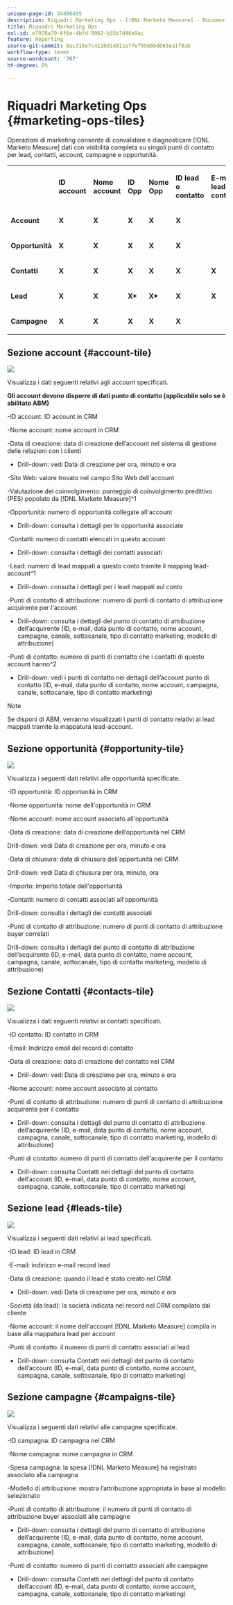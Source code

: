 ```yaml
---
unique-page-id: 34406495
description: Riquadri Marketing Ops - [!DNL Marketo Measure] - Documentazione del prodotto
title: Riquadri Marketing Ops
exl-id: e7978a79-6f6e-4bfd-9962-b35b7d46a9ac
feature: Reporting
source-git-commit: 8ac315e7c4110d14811e77ef0586bd663ea1f8ab
workflow-type: tm+mt
source-wordcount: '767'
ht-degree: 0%

---
```


# Riquadri Marketing Ops {#marketing-ops-tiles}

Operazioni di marketing consente di convalidare e diagnosticare [!DNL Marketo Measure] dati con visibilità completa su singoli punti di contatto per lead, contatti, account, campagne e opportunità.

<table> 
 <colgroup> 
  <col> 
  <col> 
  <col> 
  <col> 
  <col> 
  <col> 
  <col> 
  <col> 
  <col> 
  <col> 
  <col> 
  <col> 
  <col> 
 </colgroup> 
 <tbody> 
  <tr> 
   <td><br></td> 
   <td><p><strong>ID account</strong></p></td> 
   <td><p><strong>Nome account</strong></p></td> 
   <td><p><strong>ID Opp</strong></p></td> 
   <td><p><strong>Nome Opp</strong></p></td> 
   <td><p><strong>ID lead o contatto</strong></p></td> 
   <td><p><strong>E-mail lead o contatto</strong></p></td> 
   <td><p><strong>ID campagna</strong></p></td> 
   <td><p><strong>Opp Won</strong></p></td> 
   <td><p><strong>Data creazione Opp</strong></p></td> 
   <td><p><strong>Data chiusura Opp</strong></p></td> 
   <td><p><strong>Data punto di contatto</strong></p></td> 
   <td><p><strong>Modello di attribuzione</strong></p></td> 
  </tr> 
  <tr> 
   <td><p><strong>Account</strong></p></td> 
   <td><strong>X</strong></td> 
   <td><strong>X</strong></td> 
   <td><strong>X</strong></td> 
   <td><strong>X</strong></td> 
   <td><strong>X</strong></td> 
   <td><br></td> 
   <td><strong>X</strong></td> 
   <td><strong>X</strong></td> 
   <td><strong>X</strong></td> 
   <td><strong>X</strong></td> 
   <td><strong>X</strong></td> 
   <td><strong>X</strong></td> 
  </tr> 
  <tr> 
   <td><p><strong>Opportunità</strong></p></td> 
   <td><strong>X</strong></td> 
   <td><strong>X</strong></td> 
   <td><strong>X</strong></td> 
   <td><strong>X</strong></td> 
   <td><strong>X</strong></td> 
   <td><br></td> 
   <td><strong>X</strong></td> 
   <td><strong>X</strong></td> 
   <td><strong>X</strong></td> 
   <td><strong>X</strong></td> 
   <td><strong>X</strong></td> 
   <td><strong>X</strong></td> 
  </tr> 
  <tr> 
   <td><p><strong>Contatti</strong></p></td> 
   <td><strong>X</strong></td> 
   <td><strong>X</strong></td> 
   <td><strong>X</strong></td> 
   <td><strong>X</strong></td> 
   <td><strong>X</strong></td> 
   <td><strong>X</strong></td> 
   <td><strong>X</strong></td> 
   <td><strong>X</strong></td> 
   <td><strong>X</strong></td> 
   <td><strong>X</strong></td> 
   <td><strong>X</strong></td> 
   <td><strong>X</strong></td> 
  </tr> 
  <tr> 
   <td><p><strong>Lead</strong></p></td> 
   <td><strong>X</strong></td> 
   <td><strong>X</strong></td> 
   <td><strong>X*</strong></td> 
   <td><strong>X*</strong></td> 
   <td><strong>X</strong></td> 
   <td><strong>X</strong></td> 
   <td><strong>X</strong></td> 
   <td><strong>X*</strong></td> 
   <td><strong>X*</strong></td> 
   <td><strong>X*</strong></td> 
   <td><strong>X</strong></td> 
   <td><strong>X</strong></td> 
  </tr> 
  <tr> 
   <td><p><strong>Campagne</strong></p></td> 
   <td><strong>X</strong></td> 
   <td><strong>X</strong></td> 
   <td><strong>X</strong></td> 
   <td><strong>X</strong></td> 
   <td><strong>X</strong></td> 
   <td><br></td> 
   <td><strong>X</strong></td> 
   <td><strong>X</strong></td> 
   <td><strong>X</strong></td> 
   <td><strong>X</strong></td> 
   <td><strong>X</strong></td> 
   <td><strong>X</strong></td> 
  </tr> 
 </tbody> 
</table>

## Sezione account {#account-tile}

![](assets/one-1.png)

Visualizza i dati seguenti relativi agli account specificati.

**Gli account devono disporre di dati punto di contatto (applicabile solo se è abilitato ABM)**

-ID account: ID account in CRM

-Nome account: nome account in CRM

-Data di creazione: data di creazione dell’account nel sistema di gestione delle relazioni con i clienti

* Drill-down: vedi Data di creazione per ora, minuto e ora

-Sito Web: valore trovato nel campo Sito Web dell&#39;account

-Valutazione del coinvolgimento: punteggio di coinvolgimento predittivo (PES) popolato da [!DNL Marketo Measure]^1

-Opportunità: numero di opportunità collegate all&#39;account

* Drill-down: consulta i dettagli per le opportunità associate

-Contatti: numero di contatti elencati in questo account

* Drill-down: consulta i dettagli dei contatti associati

-Lead: numero di lead mappati a questo conto tramite il mapping lead-account^1

* Drill-down: consulta i dettagli per i lead mappati sul conto

-Punti di contatto di attribuzione: numero di punti di contatto di attribuzione acquirente per l&#39;account

* Drill-down: consulta i dettagli del punto di contatto di attribuzione dell’acquirente (ID, e-mail, data punto di contatto, nome account, campagna, canale, sottocanale, tipo di contatto marketing, modello di attribuzione)

-Punti di contatto: numero di punti di contatto che i contatti di questo account hanno^2

* Drill-down: vedi i punti di contatto nei dettagli dell’account punto di contatto (ID, e-mail, data punto di contatto, nome account, campagna, canale, sottocanale, tipo di contatto marketing)

>[!NOTE]
>
>Se disponi di ABM, verranno visualizzati i punti di contatto relativi ai lead mappati tramite la mappatura lead-account.

## Sezione opportunità {#opportunity-tile}

![](assets/two-1.png)

Visualizza i seguenti dati relativi alle opportunità specificate.

-ID opportunità: ID opportunità in CRM

-Nome opportunità: nome dell&#39;opportunità in CRM

-Nome account: nome account associato all&#39;opportunità

-Data di creazione: data di creazione dell’opportunità nel CRM

Drill-down: vedi Data di creazione per ora, minuto e ora

-Data di chiusura: data di chiusura dell&#39;opportunità nel CRM

Drill-down: vedi Data di chiusura per ora, minuto, ora

-Importo: importo totale dell&#39;opportunità

-Contatti: numero di contatti associati all&#39;opportunità

Drill-down: consulta i dettagli dei contatti associati

-Punti di contatto di attribuzione: numero di punti di contatto di attribuzione buyer correlati

Drill-down: consulta i dettagli del punto di contatto di attribuzione dell’acquirente (ID, e-mail, data punto di contatto, nome account, campagna, canale, sottocanale, tipo di contatto marketing, modello di attribuzione)

## Sezione Contatti {#contacts-tile}

![](assets/three-1.png)

Visualizza i dati seguenti relativi ai contatti specificati.

-ID contatto: ID contatto in CRM

-Email: Indirizzo email del record di contatto

-Data di creazione: data di creazione del contatto nel CRM

* Drill-down: vedi Data di creazione per ora, minuto e ora

-Nome account: nome account associato al contatto

-Punti di contatto di attribuzione: numero di punti di contatto di attribuzione acquirente per il contatto

* Drill-down: consulta i dettagli del punto di contatto di attribuzione dell’acquirente (ID, e-mail, data punto di contatto, nome account, campagna, canale, sottocanale, tipo di contatto marketing, modello di attribuzione)

-Punti di contatto: numero di punti di contatto dell&#39;acquirente per il contatto

* Drill-down: consulta Contatti nei dettagli del punto di contatto dell’account (ID, e-mail, data punto di contatto, nome account, campagna, canale, sottocanale, tipo di contatto marketing)

## Sezione lead {#leads-tile}

![](assets/four-1.png)

Visualizza i seguenti dati relativi ai lead specificati.

-ID lead: ID lead in CRM

-E-mail: indirizzo e-mail record lead

-Data di creazione: quando il lead è stato creato nel CRM

* Drill-down: vedi Data di creazione per ora, minuto e ora

-Società (da lead): la società indicata nel record nel CRM compilato dal cliente

-Nome account: il nome dell&#39;account [!DNL Marketo Measure] compila in base alla mappatura lead per account

-Punti di contatto: il numero di punti di contatto associati ai lead

* Drill-down: consulta Contatti nei dettagli del punto di contatto dell’account (ID, e-mail, data punto di contatto, nome account, campagna, canale, sottocanale, tipo di contatto marketing)

## Sezione campagne {#campaigns-tile}

![](assets/five-1.png)

Visualizza i seguenti dati relativi alle campagne specificate.

-ID campagna: ID campagna nel CRM

-Nome campagna: nome campagna in CRM

-Spesa campagna: la spesa [!DNL Marketo Measure] ha registrato associato alla campagna

-Modello di attribuzione: mostra l’attribuzione appropriata in base al modello selezionato

-Punti di contatto di attribuzione: il numero di punti di contatto di attribuzione buyer associati alle campagne

* Drill-down: consulta i dettagli del punto di contatto di attribuzione dell’acquirente (ID, e-mail, data punto di contatto, nome account, campagna, canale, sottocanale, tipo di contatto marketing, modello di attribuzione)

-Punti di contatto: numero di punti di contatto associati alle campagne

* Drill-down: consulta Contatti nei dettagli del punto di contatto dell’account (ID, e-mail, data punto di contatto, nome account, campagna, canale, sottocanale, tipo di contatto marketing)

